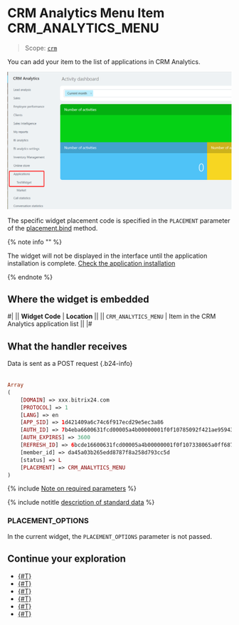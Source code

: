 # CRM Analytics Menu Item CRM_ANALYTICS_MENU

> Scope: [`crm`](../../scopes/permissions.md)

You can add your item to the list of applications in CRM Analytics.

![Widget as an application list item in CRM Analytics](./_images/CRM_ANALYTICS_MENU.png "Widget as an application list item in CRM Analytics")

The specific widget placement code is specified in the `PLACEMENT` parameter of the [placement.bind](../placement-bind.md) method.

{% note info "" %}

The widget will not be displayed in the interface until the application installation is complete. [Check the application installation](../../../settings/app-installation/installation-finish.md)

{% endnote %}

## Where the widget is embedded

#|
|| **Widget Code** | **Location** ||
|| `CRM_ANALYTICS_MENU` | Item in the CRM Analytics application list ||
|#

## What the handler receives

Data is sent as a POST request {.b24-info}

```php

Array
(
    [DOMAIN] => xxx.bitrix24.com
    [PROTOCOL] => 1
    [LANG] => en
    [APP_SID] => 1d421409a6c74c6f917ecd29e5ec3a86
    [AUTH_ID] => 7b4eba6600631fcd00005a4b00000001f0f10785092f421ae959432ff27233c97c2226
    [AUTH_EXPIRES] => 3600
    [REFRESH_ID] => 6bcde16600631fcd00005a4b00000001f0f107338065a0ff687e880e437a8ec7ec6919
    [member_id] => da45a03b265edd8787f8a258d793cc5d
    [status] => L
    [PLACEMENT] => CRM_ANALYTICS_MENU
)

```

{% include [Note on required parameters](../../../_includes/required.md) %}

{% include notitle [description of standard data](../_includes/widget_data.md) %}

### PLACEMENT_OPTIONS

In the current widget, the `PLACEMENT_OPTIONS` parameter is not passed.

## Continue your exploration

- [{#T}](../placement-bind.md)
- [{#T}](../ui-interaction/index.md)
- [{#T}](../ui-interaction/crm-card.md)
- [{#T}](../../../settings/interactivity/index.md)
- [{#T}](../open-application.md)
- [{#T}](../open-path.md)